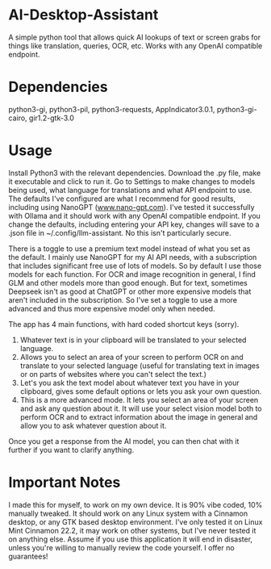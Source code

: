 # AI-Desktop-Assistant
A simple python tool that allows quick AI lookups of text or screen grabs for things like translation, queries, OCR, etc. Works with any OpenAI compatible endpoint.

# Dependencies
python3-gi, python3-pil, python3-requests, AppIndicator3.0.1, python3-gi-cairo, gir1.2-gtk-3.0

# Usage
Install Python3 with the relevant dependencies. Download the .py file, make it executable and click to run it.
Go to Settings to make changes to models being used, what language for translations and what API endpoint to use.
The defaults I've configured are what I recommend for good results, including using NanoGPT (www.nano-gpt.com). I've tested it successfully with Ollama and it should work with any OpenAI compatible endpoint.
If you change the defaults, including entering your API key, changes will save to a .json file in ~/.config/llm-assistant. No this isn't particularly secure.

There is a toggle to use a premium text model instead of what you set as the default. I mainly use NanoGPT for my AI API needs, with a subscription that includes significant free use of lots of models. So by default I use those models for each function.
For OCR and image recognition in general, I find GLM and other models more than good enough. But for text, sometimes Deepseek isn't as good at ChatGPT or other more expensive models that aren't included in the subscription. So I've set a toggle to use a
more advanced and thus more expensive model only when needed.

The app has 4 main functions, with hard coded shortcut keys (sorry).
1) Whatever text is in your clipboard will be translated to your selected language.
2) Allows you to select an area of your screen to perform OCR on and translate to your selected language (useful for translating text in images or on parts of websites where you can't select the text.)
3) Let's you ask the text model about whatever text you have in your clipboard, gives some default options or lets you ask your own question.
4) This is a more advanced mode. It lets you select an area of your screen and ask any question about it. It will use your select vision model both to perform OCR and to extract information about the image in general and allow you to ask whatever question about it.

Once you get a response from the AI model, you can then chat with it further if you want to clarify anything.

# Important Notes
I made this for myself, to work on my own device. It is 90% vibe coded, 10% manually tweaked. It should work on any Linux system with a Cinnamon desktop, or any GTK based desktop environment. I've only tested it on Linux Mint Cinnamon 22.2, it may work on other systems, but I've never tested it on anything else. Assume if you use this application it will end in disaster, unless you're willing to manually review the code yourself. I offer no guarantees!
